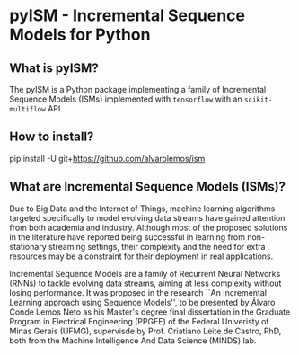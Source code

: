# pyISM - Incremental Sequence Models for Python

## What is pyISM?
The pyISM is a Python package implementing a family of Incremental Sequence Models (ISMs) implemented with `tensorflow` with an `scikit-multiflow` API.

## How to install?
pip install -U git+https://github.com/alvarolemos/ism

## What are Incremental Sequence Models (ISMs)?
Due to Big Data and the Internet of Things, machine learning algorithms targeted specifically to model evolving data streams have gained attention from both academia and industry. Although most of the proposed solutions in the literature have reported being successful in learning from non-stationary streaming settings, their complexity and the need for extra resources may be a constraint for their deployment in real applications.

Incremental Sequence Models are a family of Recurrent Neural Networks (RNNs) to tackle evolving data streams, aiming at less complexity without losing performance. It was proposed in the research ``An Incremental Learning approach using Sequence Models'', to be presented by Álvaro Conde Lemos Neto as his Master's degree final dissertation in the Graduate Program in Electrical Engineering (PPGEE) of the Federal Univeristy of Minas Gerais (UFMG), supervisde by Prof. Criatiano Leite de Castro, PhD, both from the Machine Intelligence And Data Science (MINDS) lab.
